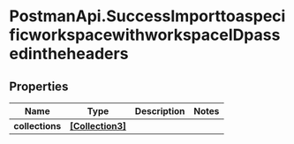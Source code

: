 # PostmanApi.SuccessImporttoaspecificworkspacewithworkspaceIDpassedintheheaders

## Properties

Name | Type | Description | Notes
------------ | ------------- | ------------- | -------------
**collections** | [**[Collection3]**](Collection3.md) |  | 


